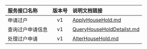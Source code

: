   
| 服务接口名称 | 版本号 | 说明文档链接 |  
| :----------------- | :-----: | :---------------- |  
| 申请过户 | v1 | [ApplyHouseHold.md](https://gitee.com/leslieleslie/gitMd/blob/master/EpeisCust/CustHouseServer/ApplyHouseHold.md) |  
| 查询过户申请信息 | v1 | [QueryHouseHoldDetailst.md](https://gitee.com/leslieleslie/gitMd/blob/master/EpeisCust/CustHouseServer/QueryHouseHoldDetailst.md) |  
| 处理过户申请 | v1 | [AlterHouseHold.md](https://gitee.com/leslieleslie/gitMd/blob/master/EpeisCust/CustHouseServer/AlterHouseHold.md) |  
  
